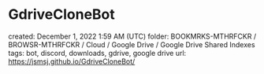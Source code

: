 # GdriveCloneBot

created: December 1, 2022 1:59 AM (UTC)
folder: BOOKMRKS-MTHRFCKR / BROWSR-MTHRFCKR / Cloud / Google Drive / Google Drive Shared Indexes
tags: bot, discord, downloads, gdrive, google drive
url: https://jsmsj.github.io/GdriveCloneBot/